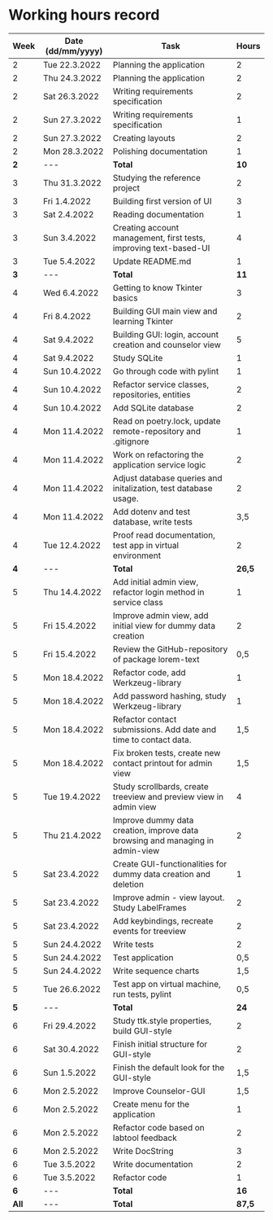 # Working hours record

| Week | Date (dd/mm/yyyy) |Task | Hours |
| ---- | ---- | ---- | ---- |
| 2 | Tue 22.3.2022  |Planning the application | 2 |
| 2 | Thu 24.3.2022  |Planning the application | 2 |
| 2 | Sat 26.3.2022  |Writing requirements specification | 2 |
| 2 | Sun 27.3.2022  |Writing requirements specification | 1 |
| 2 | Sun 27.3.2022  |Creating layouts | 2 |
| 2 | Mon 28.3.2022 | Polishing documentation | 1 |
| **2** | --- | **Total** | **10** |
| 3 | Thu 31.3.2022 | Studying the reference project | 2 |
| 3 | Fri 1.4.2022 | Building first version of UI | 3 |
| 3 | Sat 2.4.2022 | Reading documentation | 1 |
| 3 | Sun 3.4.2022 | Creating account management, first tests, improving text-based-UI | 4 |
| 3 | Tue 5.4.2022 | Update README.md | 1 |
| **3** | --- | **Total** | **11** |
| 4 | Wed 6.4.2022 | Getting to know Tkinter basics  | 3 |
| 4 | Fri 8.4.2022 | Building GUI main view and learning Tkinter | 2 |
| 4 | Sat 9.4.2022 | Building GUI: login, account creation and counselor view | 5 |
| 4 | Sat 9.4.2022 | Study SQLite | 1 |
| 4 | Sun 10.4.2022 | Go through code with pylint | 1 |
| 4 | Sun 10.4.2022 | Refactor service classes, repositories, entities | 2 |
| 4 | Sun 10.4.2022 | Add SQLite database | 2 |
| 4 | Mon 11.4.2022 | Read on poetry.lock, update remote-repository and .gitignore | 1 |
| 4 | Mon 11.4.2022 | Work on refactoring the application service logic | 2 |
| 4 | Mon 11.4.2022 | Adjust database queries and initalization, test database usage. | 2 |
| 4 | Mon 11.4.2022 | Add dotenv and test database, write tests | 3,5 |
| 4 | Tue 12.4.2022 | Proof read documentation, test app in virtual environment | 2 |
| **4** | --- | **Total** | **26,5** |
| 5 | Thu 14.4.2022 | Add initial admin view, refactor login method in service class | 1 |
| 5 | Fri 15.4.2022 | Improve admin view, add initial view for dummy data creation | 2 |
| 5 | Fri 15.4.2022 | Review the GitHub-repository of package lorem-text | 0,5 |
| 5 | Mon 18.4.2022 | Refactor code, add Werkzeug-library | 1 |
| 5 | Mon 18.4.2022 | Add password hashing, study Werkzeug-library | 1 |
| 5 | Mon 18.4.2022 | Refactor contact submissions. Add date and time to contact data. | 1,5 |
| 5 | Mon 18.4.2022 | Fix broken tests, create new contact printout for admin view | 1,5 |
| 5 | Tue 19.4.2022 | Study scrollbards, create treeview and preview view in admin view | 4 |
| 5 | Thu 21.4.2022 | Improve dummy data creation, improve data browsing and managing in admin-view | 2 |
| 5 | Sat 23.4.2022 | Create GUI-functionalities for dummy data creation and deletion | 1 |
| 5 | Sat 23.4.2022 | Improve admin - view layout. Study LabelFrames | 2 |
| 5 | Sat 23.4.2022 | Add keybindings, recreate events for treeview | 2 |
| 5 | Sun 24.4.2022 | Write tests | 2 |
| 5 | Sun 24.4.2022 | Test application | 0,5 |
| 5 | Sun 24.4.2022 | Write sequence charts | 1,5 |
| 5 | Tue 26.6.2022 | Test app on virtual machine, run tests, pylint | 0,5 |
| **5** | --- | **Total** | **24**  |
| 6 | Fri 29.4.2022 | Study ttk.style properties, build GUI-style | 2 |
| 6 | Sat 30.4.2022 | Finish initial structure for GUI-style | 2 |
| 6 | Sun 1.5.2022 | Finish the default look for the GUI-style | 1,5 |
| 6 | Mon 2.5.2022 | Improve Counselor-GUI | 1,5 |
| 6 | Mon 2.5.2022 | Create menu for the application | 1 |
| 6 | Mon 2.5.2022 | Refactor code based on labtool feedback | 2 |
| 6 | Mon 2.5.2022 | Write DocString | 3 |
| 6 | Tue 3.5.2022 | Write documentation | 2 |
| 6 | Tue 3.5.2022 | Refactor code | 1 |
| **6** | --- | **Total** | **16**  |
| **All**| --- | **Total** | **87,5** |
